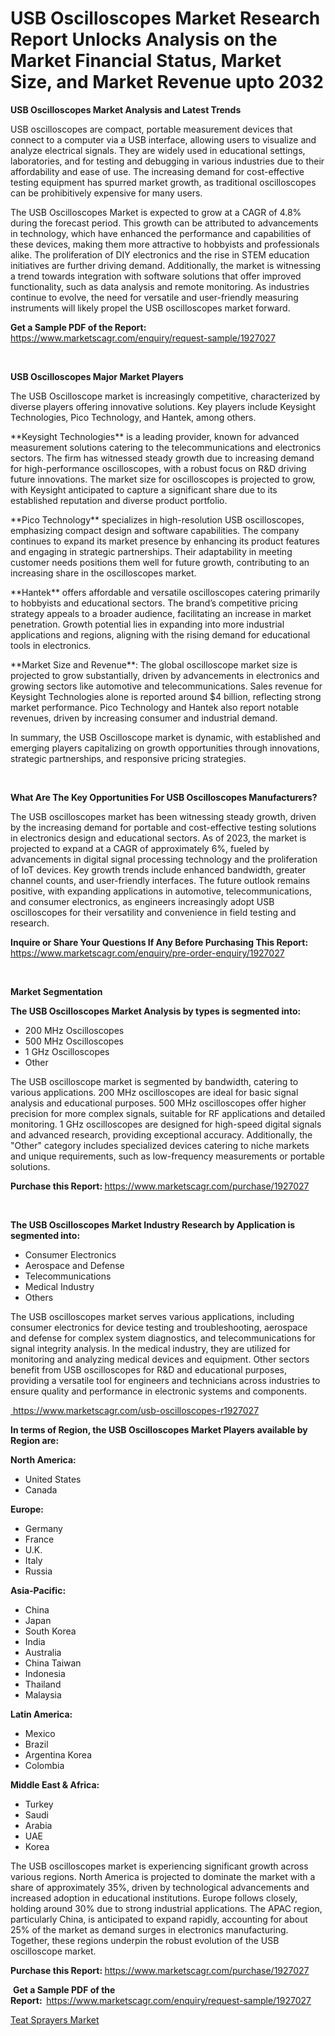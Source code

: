 <p><h1>USB Oscilloscopes Market Research Report Unlocks Analysis on the Market Financial Status, Market Size, and Market Revenue upto 2032</h1></p><p><strong>USB Oscilloscopes Market Analysis and Latest Trends</strong></p>
<p><p>USB oscilloscopes are compact, portable measurement devices that connect to a computer via a USB interface, allowing users to visualize and analyze electrical signals. They are widely used in educational settings, laboratories, and for testing and debugging in various industries due to their affordability and ease of use. The increasing demand for cost-effective testing equipment has spurred market growth, as traditional oscilloscopes can be prohibitively expensive for many users.</p><p>The USB Oscilloscopes Market is expected to grow at a CAGR of 4.8% during the forecast period. This growth can be attributed to advancements in technology, which have enhanced the performance and capabilities of these devices, making them more attractive to hobbyists and professionals alike. The proliferation of DIY electronics and the rise in STEM education initiatives are further driving demand. Additionally, the market is witnessing a trend towards integration with software solutions that offer improved functionality, such as data analysis and remote monitoring. As industries continue to evolve, the need for versatile and user-friendly measuring instruments will likely propel the USB oscilloscopes market forward.</p></p>
<p><strong>Get a Sample PDF of the Report:&nbsp;</strong> <a href="https://www.marketscagr.com/enquiry/request-sample/1927027?utm_campaign=1999&utm_medium=2&utm_source=Github&utm_content=ia&utm_term=16022025&utm_id=usb-oscilloscopes">https://www.marketscagr.com/enquiry/request-sample/1927027</a></p>
<p>&nbsp;</p>
<p><strong>USB Oscilloscopes Major Market Players</strong></p>
<p><p>The USB Oscilloscope market is increasingly competitive, characterized by diverse players offering innovative solutions. Key players include Keysight Technologies, Pico Technology, and Hantek, among others.</p><p>**Keysight Technologies** is a leading provider, known for advanced measurement solutions catering to the telecommunications and electronics sectors. The firm has witnessed steady growth due to increasing demand for high-performance oscilloscopes, with a robust focus on R&D driving future innovations. The market size for oscilloscopes is projected to grow, with Keysight anticipated to capture a significant share due to its established reputation and diverse product portfolio.</p><p>**Pico Technology** specializes in high-resolution USB oscilloscopes, emphasizing compact design and software capabilities. The company continues to expand its market presence by enhancing its product features and engaging in strategic partnerships. Their adaptability in meeting customer needs positions them well for future growth, contributing to an increasing share in the oscilloscopes market.</p><p>**Hantek** offers affordable and versatile oscilloscopes catering primarily to hobbyists and educational sectors. The brand’s competitive pricing strategy appeals to a broader audience, facilitating an increase in market penetration. Growth potential lies in expanding into more industrial applications and regions, aligning with the rising demand for educational tools in electronics.</p><p>**Market Size and Revenue**: The global oscilloscope market size is projected to grow substantially, driven by advancements in electronics and growing sectors like automotive and telecommunications. Sales revenue for Keysight Technologies alone is reported around $4 billion, reflecting strong market performance. Pico Technology and Hantek also report notable revenues, driven by increasing consumer and industrial demand.</p><p>In summary, the USB Oscilloscope market is dynamic, with established and emerging players capitalizing on growth opportunities through innovations, strategic partnerships, and responsive pricing strategies.</p></p>
<p>&nbsp;</p>
<p><strong>What Are The Key Opportunities For USB Oscilloscopes Manufacturers?</strong></p>
<p><p>The USB oscilloscopes market has been witnessing steady growth, driven by the increasing demand for portable and cost-effective testing solutions in electronics design and educational sectors. As of 2023, the market is projected to expand at a CAGR of approximately 6%, fueled by advancements in digital signal processing technology and the proliferation of IoT devices. Key growth trends include enhanced bandwidth, greater channel counts, and user-friendly interfaces. The future outlook remains positive, with expanding applications in automotive, telecommunications, and consumer electronics, as engineers increasingly adopt USB oscilloscopes for their versatility and convenience in field testing and research.</p></p>
<p><strong>Inquire or Share Your Questions If Any Before Purchasing This Report:</strong> <a href="https://www.marketscagr.com/enquiry/pre-order-enquiry/1927027?utm_campaign=1999&utm_medium=2&utm_source=Github&utm_content=ia&utm_term=16022025&utm_id=usb-oscilloscopes">https://www.marketscagr.com/enquiry/pre-order-enquiry/1927027</a></p>
<p>&nbsp;</p>
<p><strong>Market Segmentation</strong></p>
<p><strong>The USB Oscilloscopes Market Analysis by types is segmented into:</strong></p>
<p><ul><li>200 MHz Oscilloscopes</li><li>500 MHz Oscilloscopes</li><li>1 GHz Oscilloscopes</li><li>Other</li></ul></p>
<p><p>The USB oscilloscope market is segmented by bandwidth, catering to various applications. 200 MHz oscilloscopes are ideal for basic signal analysis and educational purposes. 500 MHz oscilloscopes offer higher precision for more complex signals, suitable for RF applications and detailed monitoring. 1 GHz oscilloscopes are designed for high-speed digital signals and advanced research, providing exceptional accuracy. Additionally, the "Other" category includes specialized devices catering to niche markets and unique requirements, such as low-frequency measurements or portable solutions.</p></p>
<p><strong>Purchase this Report:&nbsp;</strong><a href="https://www.marketscagr.com/purchase/1927027?utm_campaign=1999&utm_medium=2&utm_source=Github&utm_content=ia&utm_term=16022025&utm_id=usb-oscilloscopes">https://www.marketscagr.com/purchase/1927027</a></p>
<p>&nbsp;</p>
<p><strong>The USB Oscilloscopes Market Industry Research by Application is segmented into:</strong></p>
<p><ul><li>Consumer Electronics</li><li>Aerospace and Defense</li><li>Telecommunications</li><li>Medical Industry</li><li>Others</li></ul></p>
<p><p>The USB oscilloscopes market serves various applications, including consumer electronics for device testing and troubleshooting, aerospace and defense for complex system diagnostics, and telecommunications for signal integrity analysis. In the medical industry, they are utilized for monitoring and analyzing medical devices and equipment. Other sectors benefit from USB oscilloscopes for R&D and educational purposes, providing a versatile tool for engineers and technicians across industries to ensure quality and performance in electronic systems and components.</p></p>
<p><a href="https://www.marketscagr.com/usb-oscilloscopes-r1927027?utm_campaign=1999&utm_medium=2&utm_source=Github&utm_content=ia&utm_term=16022025&utm_id=usb-oscilloscopes">&nbsp;https://www.marketscagr.com/usb-oscilloscopes-r1927027</a></p>
<p><strong>In terms of Region, the USB Oscilloscopes Market Players available by Region are:</strong></p>
<p>
    <p> <strong> North America: </strong>
        <ul>
            <li>United States</li>
            <li>Canada</li>
        </ul>
        </p> 
    <p> <strong> Europe: </strong>
        <ul>
            <li>Germany</li>
            <li>France</li>
            <li>U.K.</li>
            <li>Italy</li>
            <li>Russia</li>
        </ul>
        </p> 
    <p> <strong> Asia-Pacific: </strong>
        <ul>
            <li>China</li>
            <li>Japan</li>
            <li>South Korea</li>
            <li>India</li>
            <li>Australia</li>
            <li>China Taiwan</li>
            <li>Indonesia</li>
            <li>Thailand</li>
            <li>Malaysia</li>
        </ul>
        </p> 
    <p> <strong> Latin America: </strong>
        <ul>
            <li>Mexico</li>
            <li>Brazil</li>
            <li>Argentina Korea</li>
            <li>Colombia</li>
        </ul>
        </p> 
    <p> <strong> Middle East & Africa: </strong>
        <ul>
            <li>Turkey</li>
            <li>Saudi</li>
            <li>Arabia</li>
            <li>UAE</li>
            <li>Korea</li>
        </ul>
    </p>
    </p>
<p><p>The USB oscilloscopes market is experiencing significant growth across various regions. North America is projected to dominate the market with a share of approximately 35%, driven by technological advancements and increased adoption in educational institutions. Europe follows closely, holding around 30% due to strong industrial applications. The APAC region, particularly China, is anticipated to expand rapidly, accounting for about 25% of the market as demand surges in electronics manufacturing. Together, these regions underpin the robust evolution of the USB oscilloscope market.</p></p>
<p><strong>Purchase this Report: </strong><a href="https://www.marketscagr.com/purchase/1927027?utm_campaign=1999&utm_medium=2&utm_source=Github&utm_content=ia&utm_term=16022025&utm_id=usb-oscilloscopes">https://www.marketscagr.com/purchase/1927027</a></p>
<p>&nbsp;<strong>Get a Sample PDF of the Report:&nbsp;&nbsp;</strong><a href="https://www.marketscagr.com/enquiry/request-sample/1927027?utm_campaign=1999&utm_medium=2&utm_source=Github&utm_content=ia&utm_term=16022025&utm_id=usb-oscilloscopes">https://www.marketscagr.com/enquiry/request-sample/1927027</a></p>
<p><strong></strong></p>
<p><p><a href="https://github.com/tamvrosiya/Market-Research-Report-List-6/blob/main/teat-sprayers-market.md?utm_campaign=1999&utm_medium=2&utm_source=Github&utm_content=ia&utm_term=16022025&utm_id=usb-oscilloscopes">Teat Sprayers Market</a></p></p>
